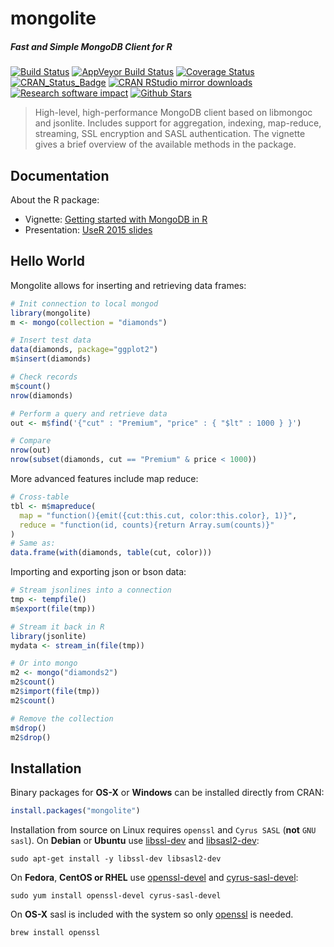# mongolite

##### *Fast and Simple MongoDB Client for R*

[![Build Status](https://travis-ci.org/jeroenooms/mongolite.svg?branch=master)](https://travis-ci.org/jeroenooms/mongolite)
[![AppVeyor Build Status](https://ci.appveyor.com/api/projects/status/github/jeroenooms/mongolite?branch=master&svg=true)](https://ci.appveyor.com/project/jeroenooms/mongolite)
[![Coverage Status](https://codecov.io/github/jeroenooms/mongolite/coverage.svg?branch=master)](https://codecov.io/github/jeroenooms/mongolite?branch=master)
[![CRAN_Status_Badge](http://www.r-pkg.org/badges/version/mongolite)](http://cran.r-project.org/package=mongolite)
[![CRAN RStudio mirror downloads](http://cranlogs.r-pkg.org/badges/mongolite)](http://cran.r-project.org/web/packages/mongolite/index.html)
[![Research software impact](http://depsy.org/api/package/cran/mongolite/badge.svg)](http://depsy.org/package/r/mongolite)
[![Github Stars](https://img.shields.io/github/stars/jeroenooms/mongolite.svg?style=social&label=Github)](https://github.com/jeroenooms/mongolite)

> High-level, high-performance MongoDB client based on libmongoc and
  jsonlite. Includes support for aggregation, indexing, map-reduce, streaming,
  SSL encryption and SASL authentication. The vignette gives a brief overview
  of the available methods in the package.

## Documentation

About the R package:

 - Vignette: [Getting started with MongoDB in R](https://cran.r-project.org/web/packages/mongolite/vignettes/intro.html)
 - Presentation: [UseR 2015 slides](http://jeroenooms.github.io/mongo-slides)

## Hello World

Mongolite allows for inserting and retrieving data frames:

```r
# Init connection to local mongod
library(mongolite)
m <- mongo(collection = "diamonds")

# Insert test data
data(diamonds, package="ggplot2")
m$insert(diamonds)

# Check records
m$count()
nrow(diamonds)

# Perform a query and retrieve data
out <- m$find('{"cut" : "Premium", "price" : { "$lt" : 1000 } }')

# Compare
nrow(out)
nrow(subset(diamonds, cut == "Premium" & price < 1000))
```

More advanced features include map reduce:

```r
# Cross-table
tbl <- m$mapreduce(
  map = "function(){emit({cut:this.cut, color:this.color}, 1)}",
  reduce = "function(id, counts){return Array.sum(counts)}"
)
# Same as:
data.frame(with(diamonds, table(cut, color)))
```

Importing and exporting json or bson data:

```r
# Stream jsonlines into a connection
tmp <- tempfile()
m$export(file(tmp))

# Stream it back in R
library(jsonlite)
mydata <- stream_in(file(tmp))

# Or into mongo
m2 <- mongo("diamonds2")
m2$count()
m2$import(file(tmp))
m2$count()

# Remove the collection
m$drop()
m2$drop()
```

## Installation

Binary packages for __OS-X__ or __Windows__ can be installed directly from CRAN:

```r
install.packages("mongolite")
```

Installation from source on Linux requires `openssl` and `Cyrus SASL` (**not** `GNU sasl`). On __Debian__ or __Ubuntu__ use [libssl-dev](https://packages.debian.org/testing/libssl-dev) and [libsasl2-dev](https://packages.debian.org/testing/libsasl2-dev):

```
sudo apt-get install -y libssl-dev libsasl2-dev
```

On __Fedora__, __CentOS or RHEL__ use [openssl-devel](https://apps.fedoraproject.org/packages/openssl-devel) and [cyrus-sasl-devel](https://apps.fedoraproject.org/packages/cyrus-sasl-devel):

```
sudo yum install openssl-devel cyrus-sasl-devel
````

On __OS-X__ sasl is included with the system so only [openssl](https://github.com/Homebrew/homebrew-core/blob/master/Formula/openssl.rb) is needed.

```
brew install openssl
```
